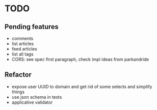 # TODO

## Pending features
* comments
* list articles
* feed articles
* list all tags
* CORS: see spec first paragraph, check impl ideas from parkandride

## Refactor
* expose user UUID to domain and get rid of some selects and simplify things
* use json schema in tests
* applicative validator
